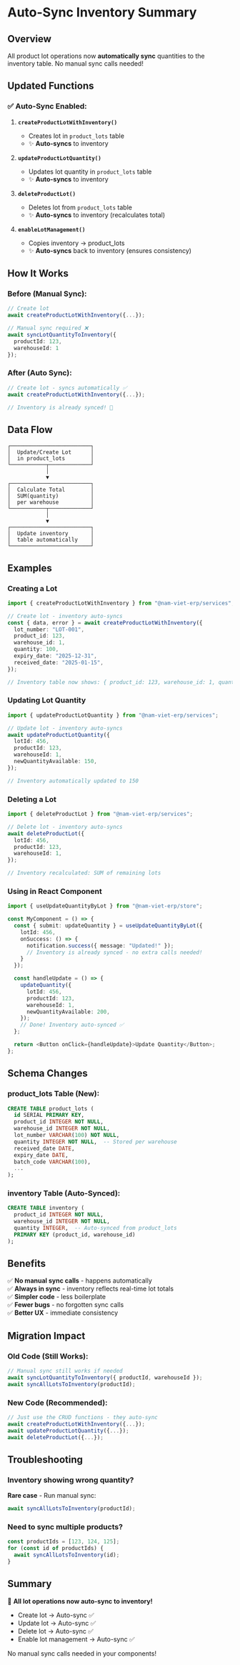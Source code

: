 # Auto-Sync Inventory Summary

## Overview

All product lot operations now **automatically sync** quantities to the inventory table. No manual sync calls needed!

## Updated Functions

### ✅ Auto-Sync Enabled:

1. **`createProductLotWithInventory()`**
   - Creates lot in `product_lots` table
   - ✨ **Auto-syncs** to inventory

2. **`updateProductLotQuantity()`**
   - Updates lot quantity in `product_lots` table
   - ✨ **Auto-syncs** to inventory

3. **`deleteProductLot()`**
   - Deletes lot from `product_lots` table
   - ✨ **Auto-syncs** to inventory (recalculates total)

4. **`enableLotManagement()`**
   - Copies inventory → product_lots
   - ✨ **Auto-syncs** back to inventory (ensures consistency)

## How It Works

### Before (Manual Sync):

```typescript
// Create lot
await createProductLotWithInventory({...});

// Manual sync required ❌
await syncLotQuantityToInventory({
  productId: 123,
  warehouseId: 1
});
```

### After (Auto Sync):

```typescript
// Create lot - syncs automatically ✅
await createProductLotWithInventory({...});

// Inventory is already synced! 🎉
```

## Data Flow

```
┌─────────────────────────┐
│  Update/Create Lot      │
│  in product_lots        │
└───────────┬─────────────┘
            │
            ▼
┌─────────────────────────┐
│  Calculate Total        │
│  SUM(quantity)          │
│  per warehouse          │
└───────────┬─────────────┘
            │
            ▼
┌─────────────────────────┐
│  Update inventory       │
│  table automatically    │
└─────────────────────────┘
```

## Examples

### Creating a Lot

```typescript
import { createProductLotWithInventory } from "@nam-viet-erp/services";

// Create lot - inventory auto-syncs
const { data, error } = await createProductLotWithInventory({
  lot_number: "LOT-001",
  product_id: 123,
  warehouse_id: 1,
  quantity: 100,
  expiry_date: "2025-12-31",
  received_date: "2025-01-15",
});

// Inventory table now shows: { product_id: 123, warehouse_id: 1, quantity: 100 }
```

### Updating Lot Quantity

```typescript
import { updateProductLotQuantity } from "@nam-viet-erp/services";

// Update lot - inventory auto-syncs
await updateProductLotQuantity({
  lotId: 456,
  productId: 123,
  warehouseId: 1,
  newQuantityAvailable: 150,
});

// Inventory automatically updated to 150
```

### Deleting a Lot

```typescript
import { deleteProductLot } from "@nam-viet-erp/services";

// Delete lot - inventory auto-syncs
await deleteProductLot({
  lotId: 456,
  productId: 123,
  warehouseId: 1,
});

// Inventory recalculated: SUM of remaining lots
```

### Using in React Component

```typescript
import { useUpdateQuantityByLot } from "@nam-viet-erp/store";

const MyComponent = () => {
  const { submit: updateQuantity } = useUpdateQuantityByLot({
    lotId: 456,
    onSuccess: () => {
      notification.success({ message: "Updated!" });
      // Inventory is already synced - no extra calls needed!
    }
  });

  const handleUpdate = () => {
    updateQuantity({
      lotId: 456,
      productId: 123,
      warehouseId: 1,
      newQuantityAvailable: 200,
    });
    // Done! Inventory auto-synced ✅
  };

  return <Button onClick={handleUpdate}>Update Quantity</Button>;
};
```

## Schema Changes

### product_lots Table (New):

```sql
CREATE TABLE product_lots (
  id SERIAL PRIMARY KEY,
  product_id INTEGER NOT NULL,
  warehouse_id INTEGER NOT NULL,
  lot_number VARCHAR(100) NOT NULL,
  quantity INTEGER NOT NULL,  -- Stored per warehouse
  received_date DATE,
  expiry_date DATE,
  batch_code VARCHAR(100),
  ...
);
```

### inventory Table (Auto-Synced):

```sql
CREATE TABLE inventory (
  product_id INTEGER NOT NULL,
  warehouse_id INTEGER NOT NULL,
  quantity INTEGER,  -- Auto-synced from product_lots
  PRIMARY KEY (product_id, warehouse_id)
);
```

## Benefits

✅ **No manual sync calls** - happens automatically  
✅ **Always in sync** - inventory reflects real-time lot totals  
✅ **Simpler code** - less boilerplate  
✅ **Fewer bugs** - no forgotten sync calls  
✅ **Better UX** - immediate consistency

## Migration Impact

### Old Code (Still Works):

```typescript
// Manual sync still works if needed
await syncLotQuantityToInventory({ productId, warehouseId });
await syncAllLotsToInventory(productId);
```

### New Code (Recommended):

```typescript
// Just use the CRUD functions - they auto-sync
await createProductLotWithInventory({...});
await updateProductLotQuantity({...});
await deleteProductLot({...});
```

## Troubleshooting

### Inventory showing wrong quantity?

**Rare case** - Run manual sync:

```typescript
await syncAllLotsToInventory(productId);
```

### Need to sync multiple products?

```typescript
const productIds = [123, 124, 125];
for (const id of productIds) {
  await syncAllLotsToInventory(id);
}
```

## Summary

🎉 **All lot operations now auto-sync to inventory!**

- Create lot → Auto-sync ✅
- Update lot → Auto-sync ✅
- Delete lot → Auto-sync ✅
- Enable lot management → Auto-sync ✅

No manual sync calls needed in your components!
